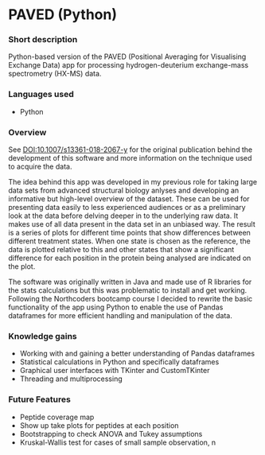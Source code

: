 # PAVED (Python)

### Short description

Python-based version of the PAVED (Positional Averaging for Visualising Exchange Data) app for processing hydrogen-deuterium exchange-mass spectrometry (HX-MS) data. 

### Languages used

- Python

### Overview

See [DOI:10.1007/s13361-018-2067-y](https://pubs.acs.org/doi/abs/10.1007/s13361-018-2067-y) for the original publication behind the development of this software and more information on the technique used to acquire the data.

The idea behind this app was developed in my previous role for taking large data sets from advanced structural biology anlyses and developing an informative but high-level overview of the dataset. These can be used for presenting data easily to less experienced audiences or as a preliminary look at the data before delving deeper in to the underlying raw data. It makes use of all data present in the data set in an unbiased way. The result is a series of plots for different time points that show differences between different treatment states. When one state is chosen as the reference, the data is plotted relative to this and other states that show a significant difference for each position in the protein being analysed are indicated on the plot.

The software was originally written in Java and made use of R libraries for the stats calculations but this was problematic to install and get working. Following the Northcoders bootcamp course I decided to rewrite the basic functionality of the app using Python to enable the use of Pandas dataframes for more efficient handling and manipulation of the data.

### Knowledge gains
- Working with and gaining a better understanding of Pandas dataframes
- Statistical calculations in Python and specifically dataframes
- Graphical user interfaces with TKinter and CustomTKinter
- Threading and multiprocessing

### Future Features

- Peptide coverage map
- Show up take plots for peptides at each position
- Bootstrapping to check ANOVA and Tukey assumptions
- Kruskal-Wallis test for cases of small sample observation, n

